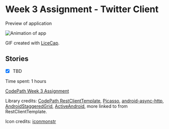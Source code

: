 # Week 3 Assignment - Twitter Client

Preview of application

![Animation of app](xxx)

GIF created with [LiceCap](http://www.cockos.com/licecap/).

## Stories

- [x] TBD

Time spent: 1 hours

[CodePath Week 3 Assignment](http://courses.codepath.com/courses/intro_to_android/week/3#!assignment)

Library credits: [CodePath RestClientTemplate](https://github.com/codepath/android-rest-client-template), [Picasso](http://square.github.io/picasso/), [android-async-http](http://loopj.com/android-async-http/), [AndroidStaggeredGrid](https://github.com/f-barth/AndroidStaggeredGrid), [ActiveAndroid](https://github.com/pardom/ActiveAndroid), more linked to from RestClientTemplate.

Icon credits: [iconmonstr](http://iconmonstr.com/)
